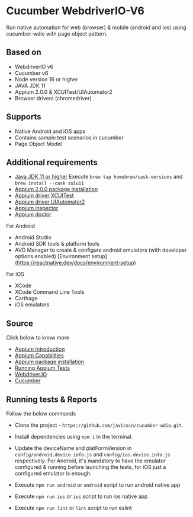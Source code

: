 # Cucumber WebdriverIO-V6

Run native automation for web (browser) & mobile (android and ios) using cucumber-wdio with page object pattern.

## Based on

- WebdriverIO v6
- Cucumber v6
- Node version 16 or higher
- JAVA JDK 11
- Appium 2.0.0 & XCUITest/UIAutomator2
- Browser drivers (chromedriver)

## Supports

- Native Android and iOS apps
- Contains sample test scenarios in cucumber
- Page Object Model

## Additional requirements

- [Java JDK 11 or higher](https://www.codejava.net/java-se/install-openjdk-18-on-macos/)
Execute `brew tap homebrew/cask-versions` and `brew install --cask zulu11`
- [Appium 2.0.0 package installation](https://www.npmjs.com/package/appium/v/2.0.0-beta.40)
- [Appium driver XCUITest](http://appium.io/docs/en/drivers/ios-xcuitest/)
- [Appium driver UIAutomator2](https://www.npmjs.com/package/appium-uiautomator2-driver)
- [Appium inspector](https://github.com/appium/appium-inspector/releases)
- [Appium doctor](https://www.npmjs.com/package/appium-doctor)

For Android
- Android Studio
- Android SDK tools & platform tools
- AVD Manager to create & configure android emulators (with developer options enabled)
[Environment setup] (https://reactnative.dev/docs/environment-setup)

For iOS
- XCode
- XCode Command Line Tools
- Carthage
- iOS emulators


## Source

Click below to know more 
- [Appium Introduction](http://appium.io/docs/en/about-appium/intro/)
- [Appium Capabilities](http://appium.io/docs/en/writing-running-appium/caps/)
- [Appium package installation](https://www.npmjs.com/package/appium/v/2.0.0-beta.40)
- [Running Appium Tests](http://appium.io/docs/en/writing-running-appium/running-tests/)
- [Webdriver.IO](https://webdriver.io/docs/)
- [Cucumber](https://cucumber.io/docs/cucumber/)


## Running tests & Reports

Follow the below commands 
- Clone the project - `https://github.com/javicoin/cucumber-wdio.git`.

- Install dependencies using `npm i` in the terminal.

- Update the deviceName and platFormVersion in `config/android.device.info.js` and `config/ios.device.info.js` respectively. 
  For Android, it's mandatory to have the emulator configured & running before launching the tests, for iOS just a configured emulator is enough.

- Execute `npm run android` or `android` script to run android native app

- Execute `npm run ios` or `ios` script to run ios native app

- Execute `npm run lint` or `lint` script to run eslint
